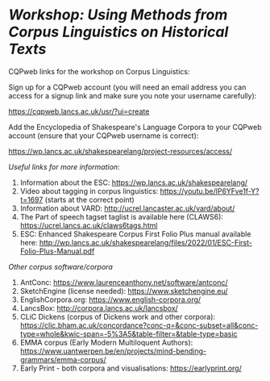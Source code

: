 # _Workshop: Using Methods from Corpus Linguistics on Historical Texts_

CQPweb links for the workshop on Corpus Linguistics:

Sign up for a CQPweb account (you will need an email address you can access for a signup link and make sure you note your username carefully): 

https://cqpweb.lancs.ac.uk/usr/?ui=create

Add the Encyclopedia of Shakespeare's Language Corpora to your CQPweb account (ensure that your CQPweb username is correct):

https://wp.lancs.ac.uk/shakespearelang/project-resources/access/


*Useful links for more information*:
1. Information about the ESC: https://wp.lancs.ac.uk/shakespearelang/
2. Video about tagging in corpus linguistics: https://youtu.be/lP6YFve1f-Y?t=1697 (starts at the correct point)
3. Information about VARD: http://ucrel.lancaster.ac.uk/vard/about/
4. The Part of speech tagset taglist is available here (CLAWS6): https://ucrel.lancs.ac.uk/claws6tags.html
5. ESC: Enhanced Shakespeare Corpus First Folio Plus manual available here: http://wp.lancs.ac.uk/shakespearelang/files/2022/01/ESC-First-Folio-Plus-Manual.pdf

*Other corpus software/corpora*
1. AntConc: https://www.laurenceanthony.net/software/antconc/ 
2. SketchEngine (license needed): https://www.sketchengine.eu/
3. EnglishCorpora.org: https://www.english-corpora.org/
4. LancsBox: http://corpora.lancs.ac.uk/lancsbox/
5. CLiC Dickens (corpus of Dickens work and other corpora): https://clic.bham.ac.uk/concordance?conc-q=&conc-subset=all&conc-type=whole&kwic-span=-5%3A5&table-filter=&table-type=basic
6. EMMA corpus (Early Modern Multiloquent Authors): https://www.uantwerpen.be/en/projects/mind-bending-grammars/emma-corpus/
7. Early Print - both corpora and visualisations: https://earlyprint.org/
